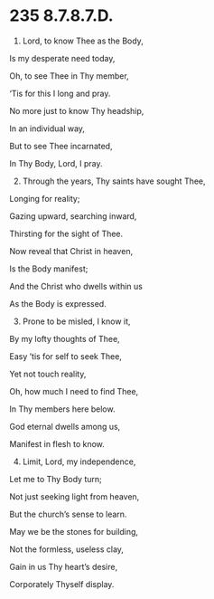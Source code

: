 # 235 8.7.8.7.D.

1.  Lord, to know Thee as the Body,

Is my desperate need today,

Oh, to see Thee in Thy member,

‘Tis for this I long and pray.

No more just to know Thy headship,

In an individual way,

But to see Thee incarnated,

In Thy Body, Lord, I pray.

2.  Through the years, Thy saints have sought Thee,

Longing for reality;

Gazing upward, searching inward,

Thirsting for the sight of Thee.

Now reveal that Christ in heaven,

Is the Body manifest;

And the Christ who dwells within us

As the Body is expressed.

3.  Prone to be misled, I know it,

By my lofty thoughts of Thee,

Easy ’tis for self to seek Thee,

Yet not touch reality,

Oh, how much I need to find Thee,

In Thy members here below.

God eternal dwells among us,

Manifest in flesh to know.

4.  Limit, Lord, my independence,

Let me to Thy Body turn;

Not just seeking light from heaven,

But the church’s sense to learn.

May we be the stones for building,

Not the formless, useless clay,

Gain in us Thy heart’s desire,

Corporately Thyself display.

